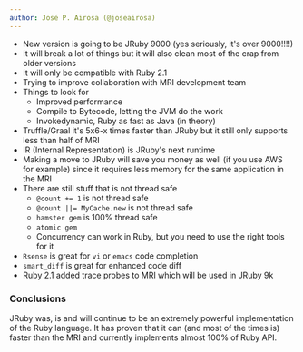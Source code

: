 ```yaml
---
author: José P. Airosa (@joseairosa)
---
```


- New version is going to be JRuby 9000 (yes seriously, it's over 9000!!!!)
- It will break a lot of things but it will also clean most of the crap from older versions
- It will only be compatible with Ruby 2.1
- Trying to improve collaboration with MRI development team
- Things to look for
  - Improved performance
  - Compile to Bytecode, letting the JVM do the work
  - Invokedynamic, Ruby as fast as Java (in theory)
- Truffle/Graal it's 5x6-x times faster than JRuby but it still only supports less than half of MRI
- IR (Internal Representation) is JRuby's next runtime
- Making a move to JRuby will save you money as well (if you use AWS for example) since it requires less memory for the same application in the MRI
- There are still stuff that is not thread safe
  - `@count += 1` is not thread safe
  - `@count ||= MyCache.new` is not thread safe
  - `hamster gem` is 100% thread safe
  - `atomic gem` 
  - Concurrency can work in Ruby, but you need to use the right tools for it
- `Rsense` is great for `vi` or `emacs` code completion
- `smart_diff` is great for enhanced code diff
- Ruby 2.1 added trace probes to MRI which will be used in JRuby 9k

### Conclusions

JRuby was, is and will continue to be an extremely powerful implementation of the Ruby language. It has proven that it can (and most of the times is) faster than the MRI and currently implements almost 100% of Ruby API.

